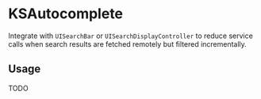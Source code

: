 # KSAutocomplete

Integrate with `UISearchBar` or `UISearchDisplayController` to reduce service calls when search results are fetched remotely but filtered incrementally.

## Usage

TODO
